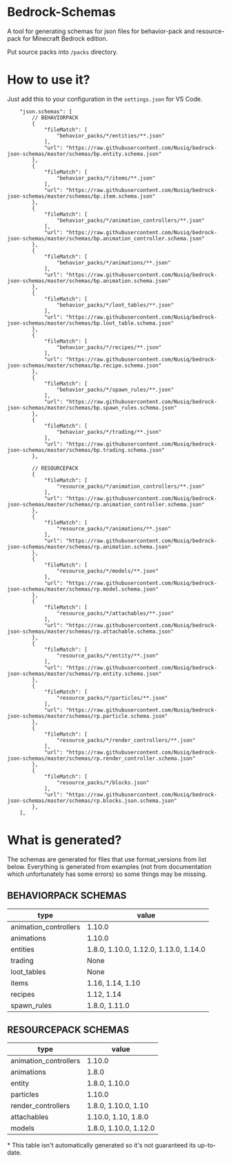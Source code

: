 # Bedrock-Schemas
A tool for generating schemas for json files for behavior-pack and
resource-pack for Minecraft Bedrock edition.

Put source packs into `/packs` directory.

# How to use it?

Just add this to your configuration in the `settings.json` for VS Code.
```
    "json.schemas": [
        // BEHAVIORPACK
        {
            "fileMatch": [
                "behavior_packs/*/entities/**.json"
            ],
            "url": "https://raw.githubusercontent.com/Nusiq/bedrock-json-schemas/master/schemas/bp.entity.schema.json"
        },
        {
            "fileMatch": [
                "behavior_packs/*/items/**.json"
            ],
            "url": "https://raw.githubusercontent.com/Nusiq/bedrock-json-schemas/master/schemas/bp.item.schema.json"
        },
        {
            "fileMatch": [
                "behavior_packs/*/animation_controllers/**.json"
            ],
            "url": "https://raw.githubusercontent.com/Nusiq/bedrock-json-schemas/master/schemas/bp.animation_controller.schema.json"
        },
        {
            "fileMatch": [
                "behavior_packs/*/animations/**.json"
            ],
            "url": "https://raw.githubusercontent.com/Nusiq/bedrock-json-schemas/master/schemas/bp.animation.schema.json"
        },
        {
            "fileMatch": [
                "behavior_packs/*/loot_tables/**.json"
            ],
            "url": "https://raw.githubusercontent.com/Nusiq/bedrock-json-schemas/master/schemas/bp.loot_table.schema.json"
        },
        {
            "fileMatch": [
                "behavior_packs/*/recipes/**.json"
            ],
            "url": "https://raw.githubusercontent.com/Nusiq/bedrock-json-schemas/master/schemas/bp.recipe.schema.json"
        },
        {
            "fileMatch": [
                "behavior_packs/*/spawn_rules/**.json"
            ],
            "url": "https://raw.githubusercontent.com/Nusiq/bedrock-json-schemas/master/schemas/bp.spawn_rules.schema.json"
        },
        {
            "fileMatch": [
                "behavior_packs/*/trading/**.json"
            ],
            "url": "https://raw.githubusercontent.com/Nusiq/bedrock-json-schemas/master/schemas/bp.trading.schema.json"
        },

        // RESOURCEPACK
        {
            "fileMatch": [
                "resource_packs/*/animation_controllers/**.json"
            ],
            "url": "https://raw.githubusercontent.com/Nusiq/bedrock-json-schemas/master/schemas/rp.animation_controller.schema.json"
        },
        {
            "fileMatch": [
                "resource_packs/*/animations/**.json"
            ],
            "url": "https://raw.githubusercontent.com/Nusiq/bedrock-json-schemas/master/schemas/rp.animation.schema.json"
        },
        {
            "fileMatch": [
                "resource_packs/*/models/**.json"
            ],
            "url": "https://raw.githubusercontent.com/Nusiq/bedrock-json-schemas/master/schemas/rp.model.schema.json"
        },
        {
            "fileMatch": [
                "resource_packs/*/attachables/**.json"
            ],
            "url": "https://raw.githubusercontent.com/Nusiq/bedrock-json-schemas/master/schemas/rp.attachable.schema.json"
        },
        {
            "fileMatch": [
                "resource_packs/*/entity/**.json"
            ],
            "url": "https://raw.githubusercontent.com/Nusiq/bedrock-json-schemas/master/schemas/rp.entity.schema.json"
        },
        {
            "fileMatch": [
                "resource_packs/*/particles/**.json"
            ],
            "url": "https://raw.githubusercontent.com/Nusiq/bedrock-json-schemas/master/schemas/rp.particle.schema.json"
        },
        {
            "fileMatch": [
                "resource_packs/*/render_controllers/**.json"
            ],
            "url": "https://raw.githubusercontent.com/Nusiq/bedrock-json-schemas/master/schemas/rp.render_controller.schema.json"
        },
        {
            "fileMatch": [
                "resource_packs/*/blocks.json"
            ],
            "url": "https://raw.githubusercontent.com/Nusiq/bedrock-json-schemas/master/schemas/rp.blocks.json.schema.json"
        },
    ],
```

# What is generated?
The schemas are generated for files that use format_versions from list below.
Everything is generated from examples (not from documentation which
unfortunately has some errors) so some things may be missing.

## BEHAVIORPACK SCHEMAS
| type                    | value                                  |
| ------------------------|--------------------------------------- |
| animation_controllers   | 1.10.0                                 |
| animations              | 1.10.0                                 |
| entities                | 1.8.0, 1.10.0, 1.12.0, 1.13.0, 1.14.0  |
| trading                 | None                                   |
| loot_tables             | None                                   |
| items                   | 1.16, 1.14, 1.10                       |
| recipes                 | 1.12, 1.14                             |
| spawn_rules             | 1.8.0, 1.11.0                          |

## RESOURCEPACK SCHEMAS
| type                   |value                                   |
| -----------------------|--------------------------------------- |
| animation_controllers  | 1.10.0                                 |
| animations             | 1.8.0                                  |
| entity                 | 1.8.0, 1.10.0                          |
| particles              | 1.10.0                                 |
| render_controllers     | 1.8.0, 1.10.0, 1.10                    |
| attachables            | 1.10.0, 1.10, 1.8.0                    |
| models                 | 1.8.0, 1.10.0, 1.12.0                  |

\* This table isn't automatically generated so it's not guaranteed its
up-to-date.
